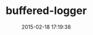 ---
layout: post
title:  "buffered-logger"
repo:   "samuelkadolph/buffered-logger"
date:   2015-02-18 17:19:38
gemurl: http://samuelkadolph.github.com/buffered-logger/
---